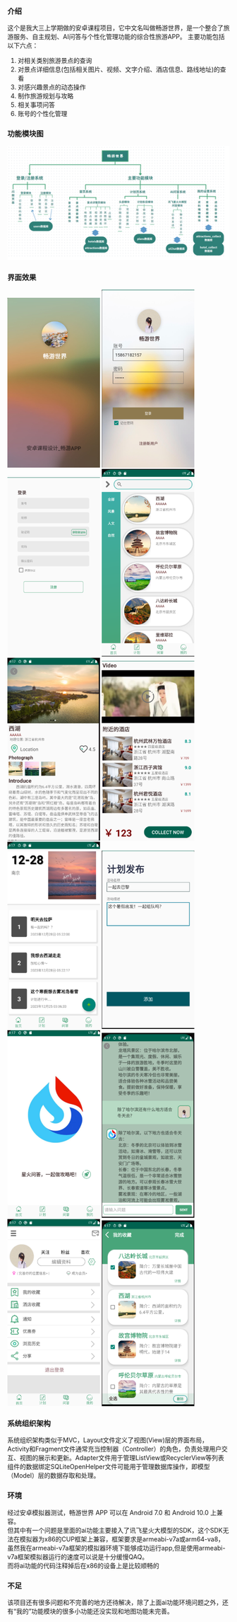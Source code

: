 ### 介绍
这个是我大三上学期做的安卓课程项目，它中文名叫做畅游世界，是一个整合了旅游服务、自主规划、AI问答与个性化管理功能的综合性旅游APP。
主要功能包括以下六点：
1. 对相关类别旅游景点的查询
2. 对景点详细信息(包括相关图片、视频、文字介绍、酒店信息、路线地址)的查看
3. 对感兴趣景点的动态操作
4. 制作旅游规划与攻略
5. 相关事项问答
6. 账号的个性化管理

### 功能模块图
![image](https://github.com/Yaqu-qx/TravelerDemo/blob/master/images/%E5%9B%BE%E7%89%871.png)

### 界面效果
<img src="https://github.com/Yaqu-qx/TravelerDemo/blob/master/images/%E5%9B%BE%E7%89%872.png" width="210px"> <img src="https://github.com/Yaqu-qx/TravelerDemo/blob/master/images/%E5%9B%BE%E7%89%873.png" width="210px"> <img src="https://github.com/Yaqu-qx/TravelerDemo/blob/master/images/%E5%9B%BE%E7%89%874.png" width="210px"> <img src="https://github.com/Yaqu-qx/TravelerDemo/blob/master/images/%E5%9B%BE%E7%89%875.png" width="210px"><img src="https://github.com/Yaqu-qx/TravelerDemo/blob/master/images/%E5%9B%BE%E7%89%876.png" width="210px"> <img src="https://github.com/Yaqu-qx/TravelerDemo/blob/master/images/%E5%9B%BE%E7%89%877.png" width="210px"> <img src="https://github.com/Yaqu-qx/TravelerDemo/blob/master/images/%E5%9B%BE%E7%89%878.png" width="210px"> <img src="https://github.com/Yaqu-qx/TravelerDemo/blob/master/images/%E5%9B%BE%E7%89%879.png" width="210px"><img src="https://github.com/Yaqu-qx/TravelerDemo/blob/master/images/%E5%9B%BE%E7%89%8710.png" width="210px"> <img src="https://github.com/Yaqu-qx/TravelerDemo/blob/master/images/%E5%9B%BE%E7%89%8711.png" width="210px"> <img src="https://github.com/Yaqu-qx/TravelerDemo/blob/master/images/%E5%9B%BE%E7%89%8712.png" width="210px"> <img src="https://github.com/Yaqu-qx/TravelerDemo/blob/master/images/%E5%9B%BE%E7%89%8713.png" width="210px">

### 系统组织架构
系统组织架构类似于MVC，Layout文件定义了视图(View)层的界面布局，Activity和Fragment文件通常充当控制器（Controller）的角色，负责处理用户交互、视图的展示和更新。Adapter文件用于管理ListView或RecyclerView等列表组件的数据绑定SQLiteOpenHelper文件可能用于管理数据库操作，即模型（Model）层的数据存取和处理。

### 环境
经过安卓模拟器测试，畅游世界 APP 可以在 Android 7.0 和 Android 10.0 上兼容。 <br>
但其中有一个问题是里面的ai功能主要接入了讯飞星火大模型的SDK，这个SDK无法在模拟器为x86的CUP框架上兼容，框架要求是armeabi-v7a或arm64-va8，虽然我在armeabi-v7a框架的模拟器环境下能够成功运行app,但是使用armeabi-v7a框架模拟器运行的速度可以说是十分缓慢QAQ。<br>
而将ai功能的代码注释掉后在x86的设备上是比较顺畅的

### 不足
该项目还有很多问题和不完善的地方还待解决，除了上面ai功能环境问题之外，还有“我的”功能模块的很多小功能还没实现和地图功能未完善。
